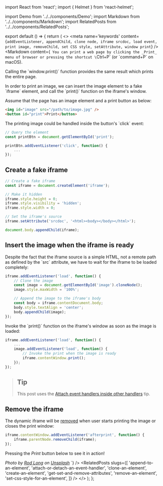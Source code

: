import React from 'react';
import { Helmet } from 'react-helmet';

import Demo from '../../components/Demo';
import Markdown from '../../components/Markdown';
import RelatedPosts from '../../components/RelatedPosts';

export default () => {
    return (
<>
<Helmet>
    <meta
        name='keywords'
        content={`
            addEventListener, appendChild, clone node, iframe srcdoc, load event,
            print image, removeChild, set CSS style, setAttribute, window print
        `}
    />
</Helmet>
<Markdown
    content={`
You can print a web page by clicking the _Print_ menu of browser or pressing the shortcut \`Ctrl+P\` (or \`command+P\` on macOS).

Calling the \`window.print()\` function provides the same result which prints the entire page.

In order to print an image, we can insert the image element to a fake \`iframe\` element, and call the \`print()\` function
on the iframe's window.

Assume that the page has an image element and a print button as below:

~~~ html
<img id="image" src="/path/to/image.jpg" />
<button id="print">Print</button>
~~~

The printing image could be handled inside the button's \`click\` event:

~~~ javascript
// Query the element
const printBtn = document.getElementById('print');

printBtn.addEventListener('click', function() {
    ...
});
~~~

## Create a fake iframe

~~~ javascript
// Create a fake iframe
const iframe = document.createElement('iframe');

// Make it hidden
iframe.style.height = 0;
iframe.style.visibility = 'hidden';
iframe.style.width = 0;

// Set the iframe's source
iframe.setAttribute('srcdoc', '<html><body></body></html>');

document.body.appendChild(iframe);
~~~

## Insert the image when the iframe is ready

Despite the fact that the iframe source is a simple HTML, not a remote path as defined by the \`src\` attribute,
we have to wait for the iframe to be loaded completely:

~~~ javascript
iframe.addEventListener('load', function() {
    // Clone the image
    const image = document.getElementById('image').cloneNode();
    image.style.maxWidth = '100%';

    // Append the image to the iframe's body
    const body = iframe.contentDocument.body;
    body.style.textAlign = 'center';
    body.appendChild(image);
});
~~~

Invoke the \`print()\` function on the iframe's window as soon as the image is loaded:

~~~ javascript
iframe.addEventListener('load', function() {
    ...
    image.addEventListener('load', function() {
        // Invoke the print when the image is ready
        iframe.contentWindow.print();
    });
});
~~~

> ## Tip
>
> This post uses the [Attach event handlers inside other handlers](/attach-event-handlers-inside-other-handlers) tip.

## Remove the iframe

The dynamic iframe will be [removed](/remove-an-element) when user starts printing the image or closes the print window:

~~~ javascript
iframe.contentWindow.addEventListener('afterprint', function() {
    iframe.parentNode.removeChild(iframe);
});
~~~

Pressing the _Print_ button below to see it in action!

_Photo by [Rod Long](https://unsplash.com/@rodlong) on [Unsplash](https://unsplash.com/photos/J-ygvQbilXU)_
`}
/>
<Demo src='/demo/print-an-image/index.html' />
<RelatedPosts
    slugs={[
        'append-to-an-element',
        'attach-or-detach-an-event-handler',
        'clone-an-element',
        'create-an-element',
        'get-set-and-remove-attributes',
        'remove-an-element',
        'set-css-style-for-an-element',
    ]}
/>
</>
    );
};
